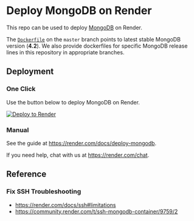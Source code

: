 # Deploy MongoDB on Render

This repo can be used to deploy [MongoDB] on Render.

The [`Dockerfile`](./Dockerfile) on the `master` branch points to latest stable MongoDB version (**4.2**). We also provide dockerfiles for specific MongoDB release lines in this repository in appropriate branches.

## Deployment

### One Click

Use the button below to deploy MongoDB on Render.

[![Deploy to Render](http://render.com/images/deploy-to-render-button.svg)](https://render.com/deploy)

### Manual

See the guide at https://render.com/docs/deploy-mongodb.

If you need help, chat with us at https://render.com/chat.

[MongoDB]: https://www.mongodb.com/

## Reference

### Fix SSH Troubleshooting
- https://render.com/docs/ssh#limitations
- https://community.render.com/t/ssh-mongodb-container/9759/2
